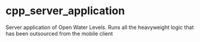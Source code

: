 # cpp_server_application

Server application of Open Water Levels. Runs all the heavyweight logic that has been outsourced from the mobile client